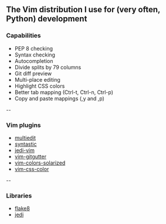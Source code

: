 ## The Vim distribution I use for (very often, Python) development

### Capabilities

* PEP 8 checking
* Syntax checking
* Autocompletion
* Divide splits by 79 columns
* Git diff preview
* Multi-place editing
* Highlight CSS colors
* Better tab mapping (Ctrl-t, Ctrl-n, Ctrl-p)
* Copy and paste mappings (,y and ,p)

--

### Vim plugins

* [multiedit](https://github.com/felixr/vim-multiedit)
* [syntastic](https://github.com/scrooloose/syntastic)
* [jedi-vim](https://github.com/davidhalter/jedi-vim)
* [vim-gitgutter](https://github.com/airblade/vim-gitgutter)
* [vim-colors-solarized](https://github.com/altercation/vim-colors-solarized)
* [vim-css-color](https://github.com/skammer/vim-css-color)

--

### Libraries

* [flake8](https://pypi.python.org/pypi/flake8)
* [jedi](https://pypi.python.org/pypi/jedi/0.5b5)
